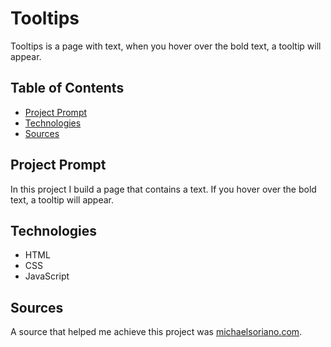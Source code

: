 # **Tooltips**

Tooltips is a page with text, when you hover over the bold text, a tooltip will appear.

## Table of Contents

- [Project Prompt](#project-prompt)
- [Technologies](#technologies)
- [Sources](#sources)

## Project Prompt

In this project I build a page that contains a text. If you hover over the bold text, a tooltip will appear.

## Technologies

- HTML
- CSS
- JavaScript

## Sources

A source that helped me achieve this project was [michaelsoriano.com](https://michaelsoriano.com/better-tooltips-with-plain-javascript-css/).
